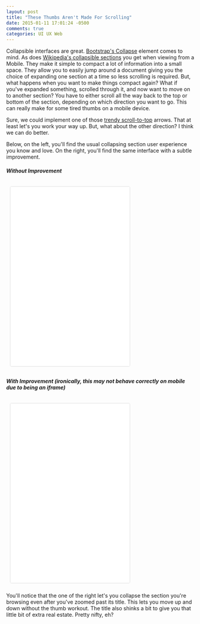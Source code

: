 ```yaml
---
layout: post
title: "These Thumbs Aren't Made For Scrolling"
date: 2015-01-11 17:01:24 -0500
comments: true
categories: UI UX Web 
---
```


Collapsible interfaces are great. [Bootstrap's Collapse](http://getbootstrap.com/javascript/#collapse) element comes to mind. As does [Wikipedia's collapsible sections](http://en.m.wikipedia.org/wiki/Mobile_phone) you get when viewing from a Mobile. They make it simple to compact a lot of information into a small space. They allow you to easily jump around a document giving you the choice of expanding one section at a time so less scrolling is required. But, what happens when you want to make things compact again? What if you've expanded something, scrolled through it, and now want to move on to another section? You have to either scroll all the way back to the top or bottom of the section, depending on which direction you want to go. This can really make for some tired thumbs on a mobile device.

Sure, we could implement one of those [trendy scroll-to-top](http://davidwalsh.name/demo/top-of-page-jquery.php) arrows. That at least let's you work your way up. But, what about the other direction? I think we can do better.

Below, on the left, you'll find the usual collapsing section user experience you know and love. On the right, you'll find the same interface with a subtle improvement.


<div class="clearfix">
  <div class="sm-col sm-col-6">
  <h5>Without Improvement</h5>
  <div style="overflow:auto;-webkit-overflow-scrolling:touch">
  <iframe style="border: 1px solid #ddd;border-radius: 4px;margin: 10px;"  height="480" width="320" src="/collapse_demo_before.html" seamless>
  <p>Your browser sucks.</p>
  </iframe>
  </div>
  </div>
  <div class="sm-col sm-col-6">
    <h5>With Improvement (ironically, this may not behave correctly on mobile due to being an iframe)</h5>
    <div style="overflow:auto;-webkit-overflow-scrolling:touch">
    <iframe style="border: 1px solid #ddd;border-radius: 4px;margin: 10px;"  height="480" width="320" src="/collapse_demo_after.html" seamless>
    <p>Your browser sucks.</p>
    </iframe>
    </div>
  </div>
</div>

You'll notice that the one of the right let's you collapse the section you're browsing even after you've zoomed past its title. This lets you move up and down without the thumb workout. The title also shinks a bit to give you that little bit of extra real estate. Pretty nifty, eh?

